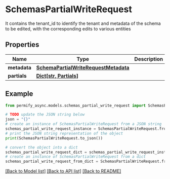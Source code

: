 # SchemasPartialWriteRequest

It contains the tenant_id to identify the tenant and metadata of the schema to be edited, with the corresponding edits to various entities

## Properties

Name | Type | Description | Notes
------------ | ------------- | ------------- | -------------
**metadata** | [**SchemaPartialWriteRequestMetadata**](SchemaPartialWriteRequestMetadata.md) |  | [optional] 
**partials** | [**Dict[str, Partials]**](Partials.md) |  | [optional] 

## Example

```python
from permify_async.models.schemas_partial_write_request import SchemasPartialWriteRequest

# TODO update the JSON string below
json = "{}"
# create an instance of SchemasPartialWriteRequest from a JSON string
schemas_partial_write_request_instance = SchemasPartialWriteRequest.from_json(json)
# print the JSON string representation of the object
print(SchemasPartialWriteRequest.to_json())

# convert the object into a dict
schemas_partial_write_request_dict = schemas_partial_write_request_instance.to_dict()
# create an instance of SchemasPartialWriteRequest from a dict
schemas_partial_write_request_from_dict = SchemasPartialWriteRequest.from_dict(schemas_partial_write_request_dict)
```
[[Back to Model list]](../README.md#documentation-for-models) [[Back to API list]](../README.md#documentation-for-api-endpoints) [[Back to README]](../README.md)


